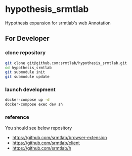 # hypothesis_srmtlab
Hypothesis expansion for srmtlab's web Annotation 

## For Developer
### clone repository
```bash
git clone git@github.com:srmtlab/hypothesis_srmtlab.git
cd hypothesis_srmtlab
git submodule init
git submodule update
```

### launch development 
```bash
docker-compose up -d
docker-compose exec dev sh
```

### reference
You should see below repository
- https://github.com/srmtlab/browser-extension
- https://github.com/srmtlab/client
- https://github.com/srmtlab/h 